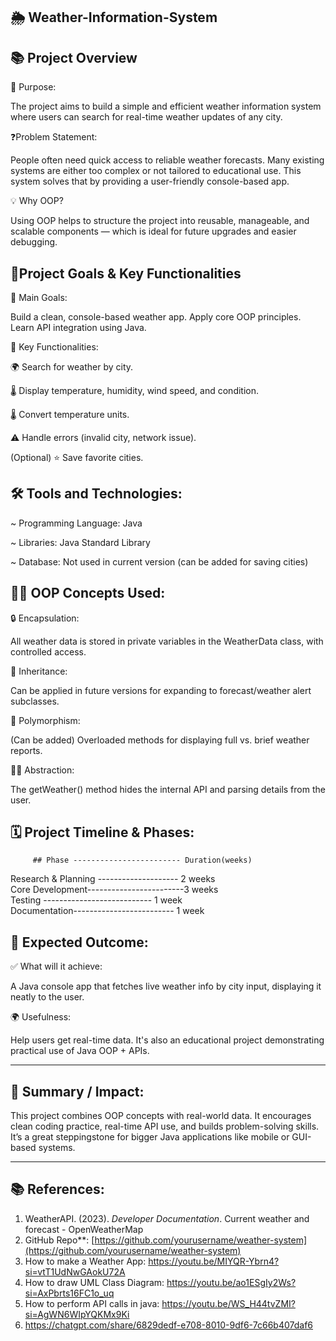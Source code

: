 ## 🌦️ Weather-Information-System 

## 📚 Project Overview

🎯 Purpose:

The project aims to build a simple and efficient weather information system where users can search for real-time weather updates of any city.

❓Problem Statement:

People often need quick access to reliable weather forecasts. Many existing systems are either too complex or not tailored to educational use. This system solves that by providing a user-friendly console-based app.

💡 Why OOP?

Using OOP helps to structure the project into reusable, manageable, and scalable components — which is ideal for future upgrades and easier debugging.


## 🎯Project Goals & Key Functionalities

🥅 Main Goals:

Build a clean, console-based weather app.
Apply core OOP principles.
Learn API integration using Java.

🔑 Key Functionalities:

🌍 Search for weather by city.

🌡️ Display temperature, humidity, wind speed, and condition.

🌡️ Convert temperature units.

⚠️ Handle errors (invalid city, network issue).

(Optional) ⭐ Save favorite cities.


## 🛠️ Tools and Technologies:

  ~ Programming Language: Java

 ~ Libraries: Java Standard Library

 ~ Database: Not used in current version (can be added for saving cities)


## 🧑‍💻 OOP Concepts Used:

🔒 Encapsulation:

All weather data is stored in private variables in the WeatherData class, with controlled access.

🧬 Inheritance:

Can be applied in future versions for expanding to forecast/weather alert subclasses.

🔄 Polymorphism:

(Can be added) Overloaded methods for displaying full vs. brief weather reports.

🕵️‍♂️ Abstraction:

The getWeather() method hides the internal API and parsing details from the user.


## 🗓️ Project Timeline & Phases:

         ## Phase ------------------------ Duration(weeks)	        
   Research & Planning -------------------- 2 weeks	              
    Core Development------------------------3 weeks	         
        Testing	--------------------------- 1 week          	
     Documentation------------------------- 1 week       	
	
           


## 🎯 Expected Outcome:

✅ What will it achieve:

A Java console app that fetches live weather info by city input, displaying it neatly to the user.

🌍 Usefulness:

Help users get real-time data. It's also an educational project demonstrating practical use of Java OOP + APIs.


---

## 📜 Summary / Impact:

This project combines OOP concepts with real-world data. It encourages clean coding practice, real-time API use, and builds problem-solving skills. It’s a great steppingstone for bigger Java applications like mobile or GUI-based systems.


---

## 📚 References:

1. WeatherAPI. (2023). *Developer Documentation*. 
Current weather and forecast - OpenWeatherMap
2. GitHub Repo**: [https://github.com/yourusername/weather-system](https://github.com/yourusername/weather-system)  
3. How to make a Weather App:
 https://youtu.be/MIYQR-Ybrn4?si=vtT1UdNwGAokU72A
4. How to draw UML Class Diagram:
https://youtu.be/ao1ESgIy2Ws?si=AxPbrts16FC1o_uq
5. How to perform API calls in java:
https://youtu.be/WS_H44tvZMI?si=AgWN6WIpYQKMx9Ki
6. https://chatgpt.com/share/6829dedf-e708-8010-9df6-7c66b407daf6




